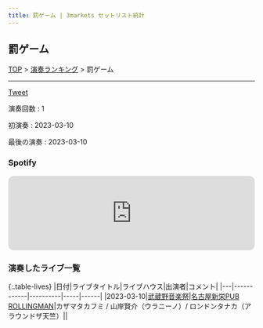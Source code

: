 ```yaml
---
title: 罰ゲーム | 3markets セットリスト統計
---
```

## 罰ゲーム


[TOP](/setlist/) > [演奏ランキング](songs.html) > 罰ゲーム

___

<a href="https://twitter.com/share?ref_src=twsrc%5Etfw" data-text="3markets[ ]セットリスト > 罰ゲーム" class="twitter-share-button" data-via="3markets" data-hashtags="3markets" data-related="3markets" data-show-count="false">Tweet</a>

演奏回数
: 1

初演奏
: 2023-03-10

最後の演奏
: 2023-03-10







### Spotify
<iframe style="border-radius:12px" src="https://open.spotify.com/embed/track/5adRYw0mHV6Qhqk6UDl47U?utm_source=generator" width="100%" height="152" frameBorder="0" allowfullscreen="" allow="autoplay; clipboard-write; encrypted-media; fullscreen; picture-in-picture" loading="lazy"></iframe>



### 演奏したライブ一覧

{:.table-lives}
|日付|ライブタイトル|ライブハウス|出演者|コメント|
|---|------------|----------|-----|------|
|<span class="nowrap">2023-03-10</span>|[武蔵野音楽祭](live057.html)|[名古屋新栄PUB ROLLINGMAN](livehouse053.html)|カザマタカフミ / 山岸賢介（ウラニーノ）/ ロンドンタナカ（アラウンドザ天竺）||



<script async src="https://platform.twitter.com/widgets.js" charset="utf-8"></script>
